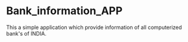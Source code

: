 # Bank_information_APP
This a simple application which provide information of all computerized bank's of INDIA. 
